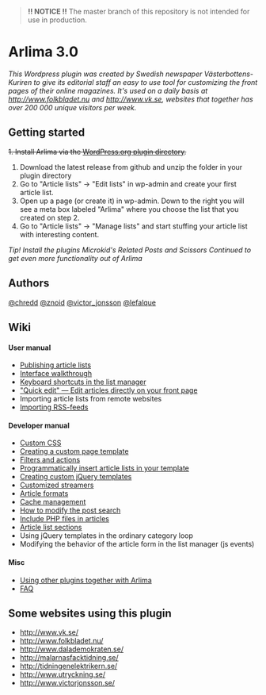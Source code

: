 > **!! NOTICE !!** The master branch of this repository is not intended for use in production.


Arlima 3.0
======

*This Wordpress plugin was created by Swedish newspaper Västerbottens-Kuriren to give its editorial
staff an easy to use tool for customizing the front pages of their online magazines. It's 
used on a daily basis at http://www.folkbladet.nu and http://www.vk.se, websites that 
together has over 200 000 unique visitors per week.*

## Getting started

~~1. Install Arlima via the [WordPress.org plugin directory](http://wordpress.org/extend/plugins/arlima/).~~

1. Download the latest release from github and unzip the folder in your plugin directory
2. Go to "Article lists" -> "Edit lists" in wp-admin and create your first article list.
3. Open up a page (or create it) in wp-admin. Down to the right you will see a meta box labeled "Arlima" where you choose
the list that you created on step 2.
4. Go to "Article lists" -> "Manage lists" and start stuffing your article list with interesting content.

*Tip! Install the plugins Microkid's Related Posts and Scissors Continued to get even more functionality out of Arlima*

## Authors

[@chredd](http://twitter.com/chredd) [@znoid](http://twitter.com/znoid) [@victor_jonsson](http://twitter.com/victor_jonsson)
[@lefalque](http://twitter.com/lefalque)


## Wiki

#### User manual

- [Publishing article lists](https://github.com/victorjonsson/Arlima/wiki/Publishing-article-lists)
- [Interface walkthrough](https://github.com/victorjonsson/Arlima/wiki/Interface-walkthrough)
- [Keyboard shortcuts in the list manager](https://github.com/victorjonsson/Arlima/wiki/Keyboard-shortcuts)
- ["Quick edit" — Edit articles directly on your front page](https://github.com/victorjonsson/Arlima/wiki/Quick-Edit)
- Importing article lists from remote websites
- [Importing RSS-feeds](https://github.com/victorjonsson/Arlima/wiki/Importing-RSS-feeds)

#### Developer manual

- [Custom CSS](https://github.com/victorjonsson/Arlima/wiki/Custom-css)
- [Creating a custom page template](https://github.com/victorjonsson/Arlima/wiki/Writing-a-custom-page-template)
- [Filters and actions](https://github.com/victorjonsson/Arlima/wiki/Filters-and-actions)
- [Programmatically insert article lists in your template](https://github.com/victorjonsson/Arlima/wiki/Programmatically-insert-lists)
- [Creating custom jQuery templates](https://github.com/victorjonsson/Arlima/wiki/Custom-jQuery-templates)
- [Customized streamers](https://github.com/victorjonsson/Arlima/wiki/Custom-streamers)
- [Article formats](https://github.com/victorjonsson/Arlima/wiki/Custom-formats)
- [Cache management](https://github.com/victorjonsson/Arlima/wiki/Cache-management)
- [How to modify the post search](https://github.com/victorjonsson/Arlima/wiki/Modified-search)
- [Include PHP files in articles](https://github.com/victorjonsson/Arlima/wiki/File-includes)
- [Article list sections](https://github.com/victorjonsson/Arlima/wiki/Article-list-sections)
- Using jQuery templates in the ordinary category loop
- Modifying the behavior of the article form in the list manager (js events)

#### Misc

- [Using other plugins together with Arlima](https://github.com/victorjonsson/Arlima/wiki/Extending-arlima)
- [FAQ](https://github.com/victorjonsson/Arlima/wiki/FAQ)


## Some websites using this plugin

- http://www.vk.se/
- http://www.folkbladet.nu/
- http://www.dalademokraten.se/
- http://malarnasfacktidning.se/
- http://tidningenelektrikern.se/
- http://www.utryckning.se/
- http://www.victorjonsson.se/